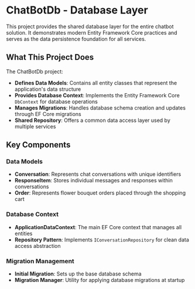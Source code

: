 # ChatBotDb - Database Layer

This project provides the shared database layer for the entire chatbot solution. It demonstrates modern Entity Framework Core practices and serves as the data persistence foundation for all services.

## What This Project Does

The ChatBotDb project:

- **Defines Data Models**: Contains all entity classes that represent the application's data structure
- **Provides Database Context**: Implements the Entity Framework Core `DbContext` for database operations
- **Manages Migrations**: Handles database schema creation and updates through EF Core migrations
- **Shared Repository**: Offers a common data access layer used by multiple services

## Key Components

### Data Models
- **Conversation**: Represents chat conversations with unique identifiers
- **ResponseItem**: Stores individual messages and responses within conversations
- **Order**: Represents flower bouquet orders placed through the shopping cart

### Database Context
- **ApplicationDataContext**: The main EF Core context that manages all entities
- **Repository Pattern**: Implements `IConversationRepository` for clean data access abstraction

### Migration Management
- **Initial Migration**: Sets up the base database schema
- **Migration Manager**: Utility for applying database migrations at startup
